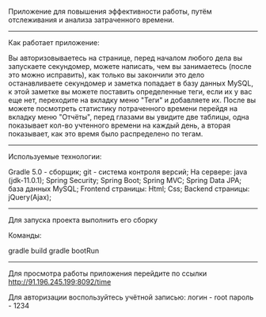 Приложение для повышения эффективности работы, путём отслеживания и анализа затраченного времени.

___________________________________________________________________

Как работает приложение:

Вы авторизовываетесь на странице, перед началом любого дела вы запускаете секундомер, можете написать, 
чем вы занимаетесь (после это можно исправить), как только вы закончили это дело останавливаете секундомер и 
заметка попадает в базу данных MySQL, к этой заметке вы можете поставить определенные теги, если их у вас еще нет, 
переходите на вкладку меню "Теги" и добавляете их. После вы можете посмотреть статистику потраченного времени 
перейдя на вкладку меню "Отчёты", перед глазами вы увидите две таблицы, одна показывает кол-во учтенного
времени на каждый день, а вторая показывает, как это время было распределено по тегам.

___________________________________________________________________

Используемые технологии:

Gradle 5.0 - сборщик;
git - система контроля версий;
На сервере:
java (jdk-11.0.1);
Spring Security;
Spring Boot;
Spring MVC;
Spring Data JPA;
база данных MySQL;
Frontend страницы:
Html;
Сss;
Backend страницы:
jQuery(Ajax);

___________________________________________________________________

Для запуска проекта выполнить его сборку

Команды:

gradle build
gradle bootRun

___________________________________________________________________

Для просмотра работы приложения перейдите по ссылки http://91.196.245.199:8092/time

Для авторизации воспользуйтесь учётной записью:
логин - root
пароль - 1234



